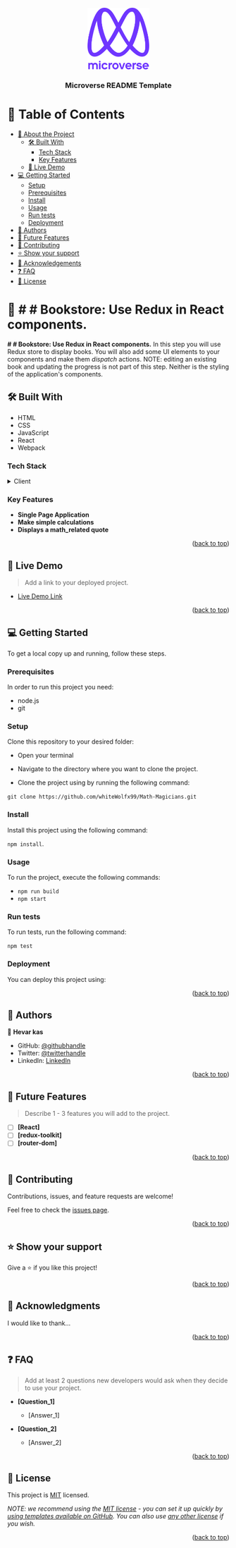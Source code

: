 <a name="readme-top"></a>

<div align="center">

  <img src="murple_logo.png" alt="logo" width="140"  height="auto" />
  <br/>

  <h3><b>Microverse README Template</b></h3>

</div>

<!-- TABLE OF CONTENTS -->

# 📗 Table of Contents

- [📖 About the Project](#about-project)
  - [🛠 Built With](#built-with)
    - [Tech Stack](#tech-stack)
    - [Key Features](#key-features)
  - [🚀 Live Demo](#live-demo)
- [💻 Getting Started](#getting-started)
  - [Setup](#setup)
  - [Prerequisites](#prerequisites)
  - [Install](#install)
  - [Usage](#usage)
  - [Run tests](#run-tests)
  - [Deployment](#triangular_flag_on_post-deployment)
- [👥 Authors](#authors)
- [🔭 Future Features](#future-features)
- [🤝 Contributing](#contributing)
- [⭐️ Show your support](#support)
- [🙏 Acknowledgements](#acknowledgements)
- [❓ FAQ](#faq)
- [📝 License](#license)

<!-- PROJECT DESCRIPTION -->

# 📖 # # Bookstore: Use Redux in React components.
 <a name="about-project"></a>

**# # Bookstore: Use Redux in React components.** In this step you will use Redux store to display books. You will also add some UI elements to your components and make them *dispatch* actions.
NOTE: editing an existing book and updating the progress is not part of this step. Neither is the styling of the application's components.

## 🛠 Built With <a name="built-with"></a>

 - HTML
 - CSS
 - JavaScript
 - React
 - Webpack

### Tech Stack <a name="tech-stack"></a>

<details>
  <summary>Client</summary>
  <ul>
    <li><a href="https://reactjs.org/">React.js</a></li>
  </ul>
</details>

### Key Features <a name="key-features"></a>

- **Single Page Application**
- **Make simple calculations**
- **Displays a math_related quote**

<p align="right">(<a href="#readme-top">back to top</a>)</p>

## 🚀 Live Demo <a name="live-demo"></a>

> Add a link to your deployed project.

- [Live Demo Link](#)

<p align="right">(<a href="#readme-top">back to top</a>)</p>

## 💻 Getting Started <a name="getting-started"></a>

To get a local copy up and running, follow these steps.

### Prerequisites

In order to run this project you need:
- node.js
- git

### Setup

Clone this repository to your desired folder:

- Open your terminal

- Navigate to the directory where you want to clone the project.

- Clone the project using by running the following command:

`git clone https://github.com/whiteWolfx99/Math-Magicians.git`

### Install

Install this project using the following command: 

`npm install`.

### Usage

To run the project, execute the following commands:

- `npm run build`
- `npm start`

### Run tests

To run tests, run the following command:

`npm test`

### Deployment

You can deploy this project using:

<p align="right">(<a href="#readme-top">back to top</a>)</p>

## 👥 Authors <a name="authors"></a>

👤 **Hevar kas**

- GitHub: [@githubhandle](https://github.com/whiteWolfx99)
- Twitter: [@twitterhandle](#)
- LinkedIn: [LinkedIn](https://www.linkedin.com/in/hevar-hoshang-9a7a68237/)


<p align="right">(<a href="#readme-top">back to top</a>)</p>

## 🔭 Future Features <a name="future-features"></a>

> Describe 1 - 3 features you will add to the project.

- [ ] **[React]**
- [ ] **[redux-toolkit]**
- [ ] **[router-dom]**

<p align="right">(<a href="#readme-top">back to top</a>)</p>

## 🤝 Contributing <a name="contributing"></a>

Contributions, issues, and feature requests are welcome!

Feel free to check the [issues page](../../issues/).

<p align="right">(<a href="#readme-top">back to top</a>)</p>

## ⭐️ Show your support <a name="support"></a>

Give a ⭐️ if you like this project!

<p align="right">(<a href="#readme-top">back to top</a>)</p>

## 🙏 Acknowledgments <a name="acknowledgements"></a>

I would like to thank...

<p align="right">(<a href="#readme-top">back to top</a>)</p>

## ❓ FAQ <a name="faq"></a>

> Add at least 2 questions new developers would ask when they decide to use your project.

- **[Question_1]**

  - [Answer_1]

- **[Question_2]**

  - [Answer_2]

<p align="right">(<a href="#readme-top">back to top</a>)</p>

<!-- LICENSE -->

## 📝 License <a name="license"></a>

This project is [MIT](./LICENSE) licensed.

_NOTE: we recommend using the [MIT license](https://choosealicense.com/licenses/mit/) - you can set it up quickly by [using templates available on GitHub](https://docs.github.com/en/communities/setting-up-your-project-for-healthy-contributions/adding-a-license-to-a-repository). You can also use [any other license](https://choosealicense.com/licenses/) if you wish._

<p align="right">(<a href="#readme-top">back to top</a>)</p>

